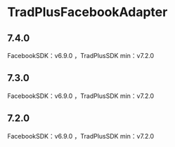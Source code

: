 # TradPlusFacebookAdapter

## 7.4.0

FacebookSDK：v6.9.0 ，TradPlusSDK min：v7.2.0

## 7.3.0

FacebookSDK：v6.9.0 ，TradPlusSDK min：v7.2.0

## 7.2.0

FacebookSDK：v6.9.0 ，TradPlusSDK min：v7.2.0
